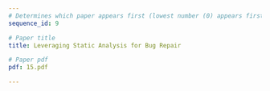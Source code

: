 ```yaml
---
# Determines which paper appears first (lowest number (0) appears first)
sequence_id: 9

# Paper title
title: Leveraging Static Analysis for Bug Repair

# Paper pdf
pdf: 15.pdf

---
```

